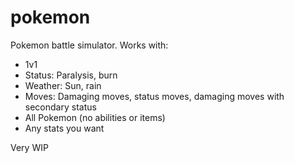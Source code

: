 # pokemon

Pokemon battle simulator.
Works with:
- 1v1
- Status: Paralysis, burn
- Weather: Sun, rain
- Moves: Damaging moves, status moves, damaging moves with secondary status
- All Pokemon (no abilities or items)
- Any stats you want

Very WIP
